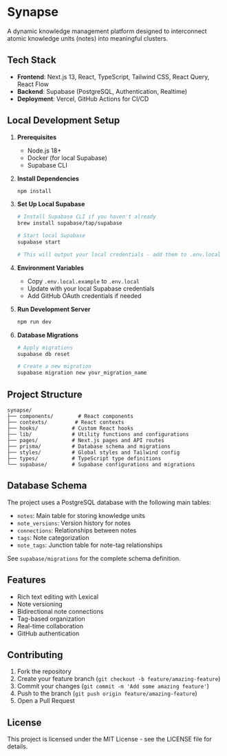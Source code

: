 # Synapse

A dynamic knowledge management platform designed to interconnect atomic knowledge units (notes) into meaningful clusters.

## Tech Stack

- **Frontend**: Next.js 13, React, TypeScript, Tailwind CSS, React Query, React Flow
- **Backend**: Supabase (PostgreSQL, Authentication, Realtime)
- **Deployment**: Vercel, GitHub Actions for CI/CD

## Local Development Setup

1. **Prerequisites**

   - Node.js 18+
   - Docker (for local Supabase)
   - Supabase CLI

2. **Install Dependencies**

   ```bash
   npm install
   ```

3. **Set Up Local Supabase**

   ```bash
   # Install Supabase CLI if you haven't already
   brew install supabase/tap/supabase

   # Start local Supabase
   supabase start

   # This will output your local credentials - add them to .env.local
   ```

4. **Environment Variables**

   - Copy `.env.local.example` to `.env.local`
   - Update with your local Supabase credentials
   - Add GitHub OAuth credentials if needed

5. **Run Development Server**

   ```bash
   npm run dev
   ```

6. **Database Migrations**

   ```bash
   # Apply migrations
   supabase db reset

   # Create a new migration
   supabase migration new your_migration_name
   ```

## Project Structure

```
synapse/
├── components/        # React components
├── contexts/         # React contexts
├── hooks/           # Custom React hooks
├── lib/             # Utility functions and configurations
├── pages/           # Next.js pages and API routes
├── prisma/          # Database schema and migrations
├── styles/          # Global styles and Tailwind config
├── types/           # TypeScript type definitions
└── supabase/        # Supabase configurations and migrations
```

## Database Schema

The project uses a PostgreSQL database with the following main tables:

- `notes`: Main table for storing knowledge units
- `note_versions`: Version history for notes
- `connections`: Relationships between notes
- `tags`: Note categorization
- `note_tags`: Junction table for note-tag relationships

See `supabase/migrations` for the complete schema definition.

## Features

- Rich text editing with Lexical
- Note versioning
- Bidirectional note connections
- Tag-based organization
- Real-time collaboration
- GitHub authentication

## Contributing

1. Fork the repository
2. Create your feature branch (`git checkout -b feature/amazing-feature`)
3. Commit your changes (`git commit -m 'Add some amazing feature'`)
4. Push to the branch (`git push origin feature/amazing-feature`)
5. Open a Pull Request

## License

This project is licensed under the MIT License - see the LICENSE file for details.
